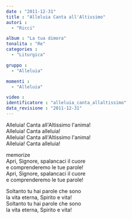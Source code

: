 ```yaml
---
date : "2011-12-31"
title : "Alleluia Canta all'Altissimo"
autori : 
  - "Ricci"

album : "La tua dimora"
tonalita : "Re"
categories : 
  - "Liturgica"

gruppo : 
  - "Alleluia"

momenti : 
  - "Alleluia"

video : 
identificatore : "alleluia_canta_allaltissimo"
data_revisione : "2011-12-31"
---
```

  
  
  
  
  
  
  
  
  
Alleluia! Canta all'Altissimo l'anima!  
Alleluia! Canta alleluia!  
Alleluia! Canta all'Altissimo l'anima!  
Alleluia! Canta alleluia!  
  
  
memorize  
Apri, Signore, spalancaci il cuore  
e comprenderemo le tue parole!  
Apri, Signore, spalancaci il cuore  
e comprenderemo le tue parole!  
  
  
  
Soltanto tu hai parole che sono  
la vita eterna, Spirito e vita!  
Soltanto tu hai parole che sono  
la vita eterna, Spirito e vita!  
  
  
  
